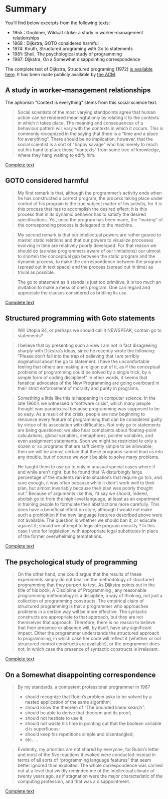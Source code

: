 # Summary

You'll find below excerpts from the following texts: 
* 1955 : Gouldner, Wildcat strike: a study in worker–management relationships
* 1968 : Dijkstra, GOTO considered harmful
* 1974:  Knuth, Structured programing with Go to statements
* 1981:  Sheil, The psychological study of programming
* 1987:  Dijkstra, On a Somewhat disappointing correspondence

The complete text of Dijkstra, Structured programing (1972) [is available here](./assets/StructuredProgramming.pdf).
It has been made publicly available by [the ACM](https://dl.acm.org/doi/10.5555/1243380).

## A study in worker–management relationships

The aphorism "Context is everything" stems from this social science text.

> Social scientists of the most varying standpoints agree that human action can be rendered meaningful only by relating it to the contexts in which it takes place. The meaning and consequences of a behaviour pattern will vary with the contexts in which it occurs. This is commonly recognized in the saying that there is a “time and a place for everything”. There should be no implication, however, that the social scientist is a sort of "happy savage" who has merely to reach out his hand to pluck these "contexts" from some tree of knowledge, where they hang waiting to edify him.

[Complete text](https://www.health.org.uk/sites/default/files/PerspectivesOnContextBateContextIsEverything.pdf)


## GOTO considered harmful

> My first remark is that, although the programmer’s activity ends when he has constructed a correct program, the process taking place under control of his program is the true subject matter of his activity, for it is this process that has to accomplish the desired effect; it is this process that in its dynamic behavior has to satisfy the desired specifications. Yet, once the program has been made, the “making” of the corresponding process is delegated to the machine.

> My second remark is that our intellectual powers are rather geared to master static relations and that our powers to visualize processes evolving in time are relatively poorly developed. For that reason we should do (as wise programmers aware of our limitations) our utmost to shorten the conceptual gap between the static program and the dynamic process, to make the correspondence between the program (spread out in text space) and the process (spread out in time) as trivial as possible.

> The go to statement as it stands is just too primitive; it is too much an invitation to make a mess of one’s program. One can regard and appreciate the clauses considered as bridling its use.

[Complete text](./assets/GotoStatementConsideredHarmful-1.pdf)

## Structured programming with Goto statements
> Will Utopia 84, or perhaps we should call it NEWSPEAK, contain go to statements?

> I believe that by presenting such a view I am not in fact disagreeing sharply with Dijkstra’s ideas, since he recently wrote the following: "Please don’t fall into the trap of believing that I am terribly dogmatical about the go to statement. I have the uncomfortable feeling that others are making a religion out of it, as if the conceptual problems of programming could be solved by a single trick, by a simple form of coding discipline!"
> In other words, it seems that fanatical advocates of the New Programming are going overboard in their strict enforcement of morality and purity in programs.

> Something a little like this is happening in computer science. In the late 1960’s we witnessed a “software crisis”, which many people thought was paradoxical because programming was supposed to be so easy. As a result of the crisis, people are now beginning to renounce every feature of programming that can be considered guilty by virtue of its association with difficulties. Not only go to statements are being questioned; we also hear complaints about floating-point calculations, global variables, semaphores, pointer variables, and even assignment statements. Soon we might be restricted to only a dozen or so programs that are sufficiently simple to be allowable; then we will be almost certain that these programs cannot lead us into any trouble, but of course we won’t be able to solve many problems.

> He taught them to use go to only in unusual special cases where if and while aren’t right, but he found that “A disturbingly large percentage of the students ran into situations that require go to’s, and sure enough, it was often because while it didn't work well to their plan, but almost invariably because their plan was poorly thought out.” Because of arguments like this, I’d say we should, indeed, abolish go to from the high-level language, at least as an experiment in training people to formulate their abstractions more carefully. This does have a beneficial effect on style, although I would not make such a prohibition if the new language features described above were not available. The question is whether we should ban it, or educate against it; should we attempt to legislate program morality ? In this case I vote for legislation, with appropriate legal substitutes in place of the former overwhelming temptations.

[Complete text](./assets/StructuredProgrammingWithGoto.pdf)


## The psychological study of programming

> On the other hand, one could argue that the results of these experiments simply do not bear on the methodology of structured programming that they purport to test. As Dijkstra points out in the title of his book, A Discipline of Programming , any reasonable programming methodology is a discipline, a way of thinking, not just a collection of programming constructs. The empirical claim of structured programming is that a programmer who approaches problems in a certain way will be more effective. The syntactic constructs are appropriate to that approach, but they are not themselves that approach. Therefore, there is no reason to believe that their presence or absence will, by itself, have any significant impact. Either the programmer understands the structured approach to programming, in which case her code will reflect it {whether or not structured control constructs are available), or the programmer does not, in which case the presence of syntactic constructs is irrelevant.

[Complete text](assets/PsychologicalStudyProgramming.pdf)

## On a Somewhat disappointing correspondence

> By my standards, a competent professional programmer in 1987
> - should recognize that Rubin’s problem asks to be solved by a nested application of the same algorithm;
> - should know the theorem of “The bounded linear search”;
> - should be able to derive that theorem and its proof;
> - should not hesitate to use it;
> - should not waste his time in pointing out that the boolean variable d is superfluous;
> - should keep his repetitions simple and disentangled;
> - etc. . . 

> Evidently, my priorities are not shared by everyone, for Rubin’s letter and most of the five reactions it evoked were conducted instead in terms of all sorts of “programming language features” that seem better ignored than exploited. The whole correspondence was carried out at a level that vividly reminded me of the intellectual climate of twenty years ago, as if stagnation were the major characteristic of the computing profession, and that was a disappointment.

[Complete text](assets/OnASomewhatDisapointingCorrespondence.pdf)